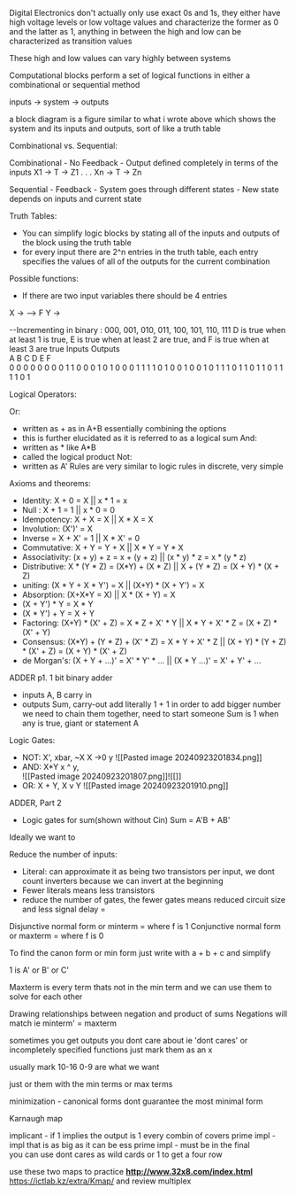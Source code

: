 Digital Electronics don't actually only use exact 0s and 1s, they either have high voltage levels or low voltage values and characterize the former as 0 and the latter as 1, anything in between the high and low can be characterized as transition values 

These high and low values can vary highly between systems 

Computational blocks perform a set of logical functions in either a combinational or sequential method 

inputs -> system -> outputs

a block diagram is a figure similar to what i wrote above which shows the system and its inputs and outputs, sort of like a truth table 

Combinational vs. Sequential:

Combinational - No Feedback
			  - Output defined completely in terms of the inputs 
X1 -> T -> Z1
.
.
.
Xn -> T -> Zn

			
Sequential - Feedback
		   - System goes through different states 
		   - New state depends on inputs and current state 


Truth Tables: 
- You can simplify logic blocks by stating all of the inputs and outputs of the block using the truth table
- for every input there are 2^n entries in the truth table, each entry specifies the values of all of the outputs for the current combination 

Possible functions:

- If there are two input variables there should be 4 entries
	  
X ->
	--> F
Y ->


--Incrementing in binary : 000, 001, 010, 011, 100, 101, 110, 111
D is true when at least 1 is true, E is true when at least 2 are true, and F is true when at least 3 are true 
Inputs Outputs  
A B C D E F  
0 0 0 0 0 0
0 0 1 1 0 0
0 1 0 1 0 0
0 1 1 1 1 0
1 0 0 1 0 0
1 0 1 1 1 0
1 1 0 1 1 0
1 1 1 1 0 1

Logical Operators: 

Or:
- written as + as in A+B essentially combining the options
- this is further elucidated as it is referred to as a logical sum
And: 
- written as * like A*B
- called the logical product
Not:
- written as A'
Rules are very similar to logic rules in discrete, very simple 

Axioms and theorems: 
- Identity: X + 0 = X || x * 1 = x 
- Null : X + 1 = 1 || x * 0 = 0
- Idempotency: X + X = X || X * X = X 
- Involution: (X')' = X
- Inverse = X + X' = 1 || X * X' = 0
- Commutative: X + Y = Y + X || X * Y = Y * X
- Associativity: (x + y) + z = x + (y + z) || (x * y) * z = x * (y * z)
- Distributive: X * (Y * Z) = (X*Y) + (X * Z) || X + (Y * Z) = (X + Y) * (X + Z)
- uniting: (X * Y + X * Y') = X || (X+Y) * (X + Y') = X
- Absorption: (X+X*Y = X) || X * (X + Y) = X 
- (X +  Y') * Y = X * Y
- (X * Y') + Y = X +  Y
- Factoring: (X+Y) * (X' + Z) = X * Z + X' * Y ||
	X * Y + X' * Z = (X + Z) * (X' + Y)
- Consensus: (X*Y) + (Y * Z) + (X' * Z) = X * Y + X' * Z ||
  (X + Y) * (Y + Z) * (X' + Z) = (X + Y) * (X' + Z)
- de Morgan's: (X + Y + ...)' =  X' * Y' * ... || (X * Y ...)' = X' + Y' + ...


ADDER p1. 
1 bit binary adder 
- inputs A, B carry in 
- outputs Sum, carry-out
add literally 1 + 1 
in order to add bigger number we need to chain them together, need to start someone
Sum is 1 when any is true, giant or statement
A


Logic Gates:
- NOT: X', xbar, ~X  X ->0 y
 ![[Pasted image 20240923201834.png]]
- AND: X*Y x ^ y,\
 ![[Pasted image 20240923201807.png]]![[]]
- OR: X + Y, X v Y 
![[Pasted image 20240923201910.png]]


ADDER, Part 2 
- Logic gates for sum(shown without Cin)
Sum = A'B + AB'

Ideally we want to 


Reduce the number of inputs:
- Literal: can approximate it as being two transistors per input, we dont count inverters because we can invert at the beginning 
- Fewer literals means less transistors 
- reduce the number of gates, the fewer gates means reduced circuit size and less signal delay = 


Disjunctive normal form or minterm = where f is  1
Conjunctive normal form or maxterm = where f is 0

To find the canon form or min form just write with a + b + c and simplify 

1 is A' or B' or C' 


Maxterm is every term thats not in the min term and we can use them to solve for each other

Drawing relationships between negation and product of sums 
Negations will match ie minterm' = maxterm 

sometimes you get outputs you dont care about ie 'dont cares'
or incompletely specified functions 
just mark them as an x  

usually mark 10-16 0-9 are what we want 

just or them with the min terms or max terms 

minimization - canonical forms dont guarantee the most minimal form 


Karnaugh map 

implicant  - if 1 implies the output is 1 every combin of covers
prime impl - impl that is as big as it can be 
ess prime impl - must be in the final  
you can use dont cares as wild cards
or 1 to get a four row 

  use these two maps to practice **http://www.32x8.com/index.html** https://ictlab.kz/extra/Kmap/ and  review multiplex